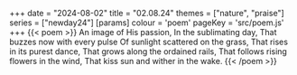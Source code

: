 +++
date = "2024-08-02"
title = "02.08.24"
themes = ["nature", "praise"]
series = ["newday24"]
[params]
  colour = 'poem'
  pageKey = 'src/poem.js'
+++
{{< poem >}}
An image of His passion,
In the sublimating day,
That buzzes now with every pulse 
Of sunlight scattered on the grass,
That rises in its purest dance,
That grows along the ordained rails,
That follows rising flowers in the wind,
That kiss sun and wither in the wake.
{{< /poem >}}